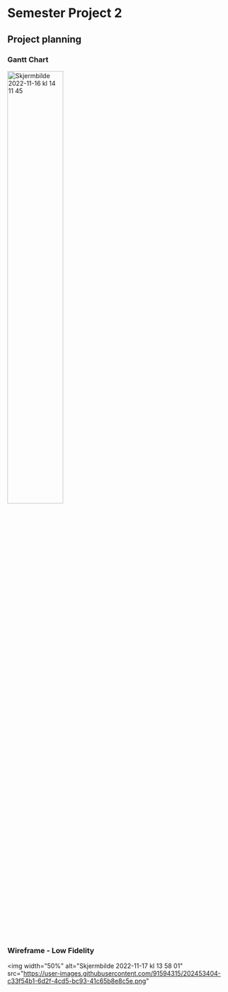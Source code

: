 # Semester Project 2

## Project planning

### Gantt Chart

<img width="50%" alt="Skjermbilde 2022-11-16 kl  14 11 45" src="https://user-images.githubusercontent.com/91594315/202190315-6206e280-6ba0-443d-86b4-900273bc210c.png">

### Wireframe - Low Fidelity

<img width="50%" alt="Skjermbilde 2022-11-17 kl  13 58 01" src="https://user-images.githubusercontent.com/91594315/202453404-c33f54b1-6d2f-4cd5-bc93-41c65b8e8c5e.png"

